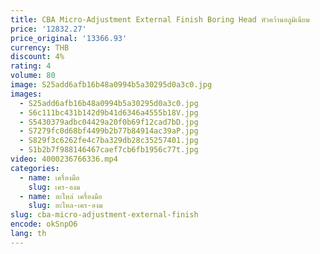 ```yaml
---
title: CBA Micro-Adjustment External Finish Boring Head หัวคว้านอลูมิเนียม
price: '12832.27'
price_original: '13366.93'
currency: THB
discount: 4%
rating: 4
volume: 80
image: S25add6afb16b48a0994b5a30295d0a3c0.jpg
images:
  - S25add6afb16b48a0994b5a30295d0a3c0.jpg
  - S6c111bc431b142d9b41d6346a4555b18V.jpg
  - S5430379adbc04429a20f0b69f12cad7bD.jpg
  - S7279fc0d68bf4499b2b77b84914ac39aP.jpg
  - S829f3c6262fe4c7ba329db28c35257401.jpg
  - S1b2b7f988146467caef7cb6fb1956c77t.jpg
video: 4000236766336.mp4
categories:
  - name: เครื่องมือ
    slug: เคร-องม
  - name: อะไหล่ เครื่องมือ
    slug: อะไหล-เคร-องม
slug: cba-micro-adjustment-external-finish
encode: okSnpO6
lang: th
---
```

  